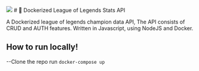 <img src="https://img.shields.io/docker/image-size/40699781/league_champion_api">
# 🐳 Dockerized League of Legends Stats API

A Dockerized league of legends champion data API, The API consists of CRUD and AUTH features.
Written in Javascript, using NodeJS and Docker.

## How to run locally!
--Clone the repo
run 
```docker-compose up```
